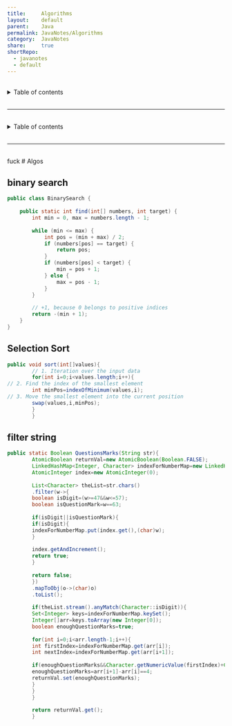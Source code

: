 ```yaml
---  
title:     Algorithms    
layout:    default    
parent:    Java    
permalink: JavaNotes/Algorithms    
category:  JavaNotes    
share:     true    
shortRepo:  
  - javanotes  
  - default    
---  
```

    
    
  
<br/>  
  
<details markdown="block">        
<summary>        
Table of contents        
</summary>        
{: .text-delta }        
1. TOC        
{:toc}        
</details>        
  
<br/>        
  
***        
  
<br/>        
  
<details markdown="block">          
<summary>          
Table of contents          
</summary>          
{: .text-delta }          
1. TOC          
{:toc}          
</details>          
    
<br/>          
    
***          
    
<br/>          
fuck    
# Algos    
    
## binary search    
    
```java        
public class BinarySearch {    
    
    public static int find(int[] numbers, int target) {    
        int min = 0, max = numbers.length - 1;    
    
        while (min <= max) {    
            int pos = (min + max) / 2;    
            if (numbers[pos] == target) {    
                return pos;    
            }    
            if (numbers[pos] < target) {    
                min = pos + 1;    
            } else {    
                max = pos - 1;    
            }    
        }    
    
        // +1, because 0 belongs to positive indices        
        return -(min + 1);    
    }    
}        
```        
    
## Selection Sort    
    
```java        
public void sort(int[]values){    
        // 1. Iteration over the input data         
        for(int i=0;i<values.length;i++){    
// 2. Find the index of the smallest element                
        int minPos=indexOfMinimum(values,i);    
// 3. Move the smallest element into the current position                
        swap(values,i,minPos);    
        }    
        }        
```        
    
## filter string    
    
```java        
public static Boolean QuestionsMarks(String str){    
        AtomicBoolean returnVal=new AtomicBoolean(Boolean.FALSE);    
        LinkedHashMap<Integer, Character> indexForNumberMap=new LinkedHashMap<>();    
        AtomicInteger index=new AtomicInteger(0);    
    
        List<Character> theList=str.chars()    
        .filter(w->{    
        boolean isDigit=(w>=47&&w<=57);    
        boolean isQuestionMark=w==63;    
    
        if(isDigit||isQuestionMark){    
        if(isDigit){    
        indexForNumberMap.put(index.get(),(char)w);    
        }    
    
        index.getAndIncrement();    
        return true;    
        }    
    
        return false;    
        })    
        .mapToObj(o->(char)o)    
        .toList();    
    
        if(theList.stream().anyMatch(Character::isDigit)){    
        Set<Integer> keys=indexForNumberMap.keySet();    
        Integer[]arr=keys.toArray(new Integer[0]);    
        boolean enoughQuestionMarks=true;    
    
        for(int i=0;i<arr.length-1;i++){    
        int firstIndex=indexForNumberMap.get(arr[i]);    
        int nextIndex=indexForNumberMap.get(arr[i+1]);    
    
        if(enoughQuestionMarks&&Character.getNumericValue(firstIndex)+Character.getNumericValue(nextIndex)==10){    
        enoughQuestionMarks=arr[i+1]-arr[i]==4;    
        returnVal.set(enoughQuestionMarks);    
        }    
        }    
        }    
    
        return returnVal.get();    
        }        
```    